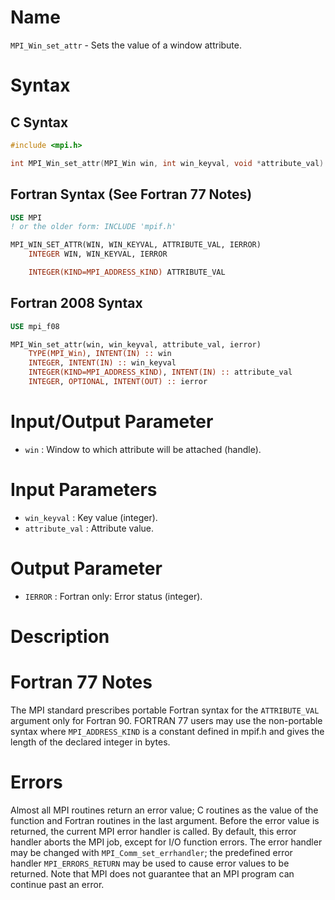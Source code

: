 # Name

`MPI_Win_set_attr` - Sets the value of a window attribute.

# Syntax

## C Syntax

```c
#include <mpi.h>

int MPI_Win_set_attr(MPI_Win win, int win_keyval, void *attribute_val)
```

## Fortran Syntax (See Fortran 77 Notes)

```fortran
USE MPI
! or the older form: INCLUDE 'mpif.h'

MPI_WIN_SET_ATTR(WIN, WIN_KEYVAL, ATTRIBUTE_VAL, IERROR)
    INTEGER WIN, WIN_KEYVAL, IERROR

    INTEGER(KIND=MPI_ADDRESS_KIND) ATTRIBUTE_VAL
```

## Fortran 2008 Syntax

```fortran
USE mpi_f08

MPI_Win_set_attr(win, win_keyval, attribute_val, ierror)
    TYPE(MPI_Win), INTENT(IN) :: win
    INTEGER, INTENT(IN) :: win_keyval
    INTEGER(KIND=MPI_ADDRESS_KIND), INTENT(IN) :: attribute_val
    INTEGER, OPTIONAL, INTENT(OUT) :: ierror
```


# Input/Output Parameter

* `win` : Window to which attribute will be attached (handle).

# Input Parameters

* `win_keyval` : Key value (integer).
* `attribute_val` : Attribute value.

# Output Parameter

* `IERROR` : Fortran only: Error status (integer).

# Description


# Fortran 77 Notes

The MPI standard prescribes portable Fortran syntax for the
`ATTRIBUTE_VAL` argument only for Fortran 90. FORTRAN 77 users may use
the non-portable syntax
where `MPI_ADDRESS_KIND` is a constant defined in mpif.h and gives the
length of the declared integer in bytes.

# Errors

Almost all MPI routines return an error value; C routines as the value
of the function and Fortran routines in the last argument.
Before the error value is returned, the current MPI error handler is
called. By default, this error handler aborts the MPI job, except for
I/O function errors. The error handler may be changed with
`MPI_Comm_set_errhandler`; the predefined error handler `MPI_ERRORS_RETURN`
may be used to cause error values to be returned. Note that MPI does not
guarantee that an MPI program can continue past an error.
